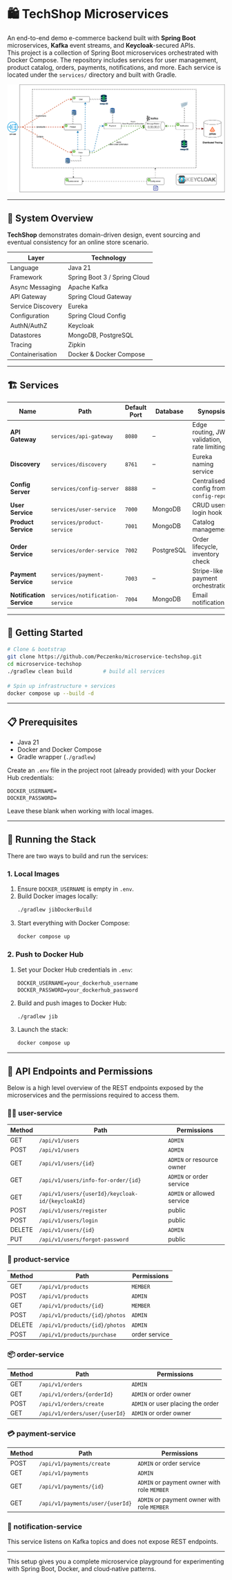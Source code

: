 # 🛍️ TechShop Microservices

An end-to-end demo e-commerce backend built with **Spring Boot** microservices, **Kafka** event streams, and **Keycloak**-secured APIs.  
This project is a collection of Spring Boot microservices orchestrated with Docker Compose. The repository includes services for user management, product catalog, orders, payments, notifications, and more. Each service is located under the `services/` directory and built with Gradle.

![Architecture Diagram](architecture.png)

---

## 📝 System Overview

**TechShop** demonstrates domain-driven design, event sourcing and eventual consistency for an online store scenario.

| Layer            | Technology                    |
|------------------|-------------------------------|
| Language         | Java 21                       |
| Framework        | Spring Boot 3 / Spring Cloud  |
| Async Messaging  | Apache Kafka                  |
| API Gateway      | Spring Cloud Gateway          |
| Service Discovery| Eureka                        |
| Configuration    | Spring Cloud Config           |
| AuthN/AuthZ      | Keycloak                      |
| Datastores       | MongoDB, PostgreSQL           |
| Tracing          | Zipkin                        |
| Containerisation | Docker & Docker Compose       |

---

## 🏗️ Services

| Name                     | Path                            | Default Port | Database   | Synopsis                                    |
|--------------------------|----------------------------------|--------------|------------|---------------------------------------------|
| **API Gateway**          | `services/api-gateway`           | `8080`       | –          | Edge routing, JWT validation, rate limiting |
| **Discovery**            | `services/discovery`             | `8761`       | –          | Eureka naming service                       |
| **Config Server**        | `services/config-server`         | `8888`       | –          | Centralised config from `config-repo`       |
| **User Service**         | `services/user-service`          | `7000`       | MongoDB    | CRUD users, login hook                      |
| **Product Service**      | `services/product-service`       | `7001`       | MongoDB    | Catalog management                          |
| **Order Service**        | `services/order-service`         | `7002`       | PostgreSQL | Order lifecycle, inventory check            |
| **Payment Service**      | `services/payment-service`       | `7003`       | –          | Stripe-like payment orchestration           |
| **Notification Service** | `services/notification-service`  | `7004`       | MongoDB    | Email notifications                         |

---

## 🚀 Getting Started

```bash
# Clone & bootstrap
git clone https://github.com/Peczenko/microservice-techshop.git
cd microservice-techshop
./gradlew clean build          # build all services

# Spin up infrastructure + services
docker compose up --build -d
```

---

## 📋 Prerequisites

- Java 21
- Docker and Docker Compose
- Gradle wrapper (`./gradlew`)

Create an `.env` file in the project root (already provided) with your Docker Hub credentials:

```env
DOCKER_USERNAME=
DOCKER_PASSWORD=
```

Leave these blank when working with local images.

---

## 🧰 Running the Stack

There are two ways to build and run the services:

### 1. Local Images

1. Ensure `DOCKER_USERNAME` is empty in `.env`.
2. Build Docker images locally:
   ```bash
   ./gradlew jibDockerBuild
   ```
3. Start everything with Docker Compose:
   ```bash
   docker compose up
   ```

### 2. Push to Docker Hub

1. Set your Docker Hub credentials in `.env`:
   ```env
   DOCKER_USERNAME=your_dockerhub_username
   DOCKER_PASSWORD=your_dockerhub_password
   ```
2. Build and push images to Docker Hub:
   ```bash
   ./gradlew jib
   ```
3. Launch the stack:
   ```bash
   docker compose up
   ```

---

## 📡 API Endpoints and Permissions

Below is a high level overview of the REST endpoints exposed by the microservices and the permissions required to access them.

### 🧑‍💼 user-service

| Method | Path                                              | Permissions                |
|--------|---------------------------------------------------|----------------------------|
| GET    | `/api/v1/users`                                   | `ADMIN`                    |
| POST   | `/api/v1/users`                                   | `ADMIN`                    |
| GET    | `/api/v1/users/{id}`                              | `ADMIN` or resource owner  |
| GET    | `/api/v1/users/info-for-order/{id}`               | `ADMIN` or order service   |
| GET    | `/api/v1/users/{userId}/keycloak-id/{keycloakId}` | `ADMIN` or allowed service |
| POST   | `/api/v1/users/register`                          | public                     |
| POST   | `/api/v1/users/login`                             | public                     |
| DELETE | `/api/v1/users/{id}`                              | `ADMIN`                    |
| PUT    | `/api/v1/users/forgot-password`                   | public                     |

### 🛒 product-service

| Method | Path                           | Permissions   |
|--------|--------------------------------|---------------|
| GET    | `/api/v1/products`             | `MEMBER`      |
| POST   | `/api/v1/products`             | `ADMIN`       |
| GET    | `/api/v1/products/{id}`        | `MEMBER`      |
| POST   | `/api/v1/products/{id}/photos` | `ADMIN`       |
| DELETE | `/api/v1/products/{id}/photos` | `ADMIN`       |
| POST   | `/api/v1/products/purchase`    | order service |

### 📦 order-service

| Method | Path                           | Permissions                       |
|--------|--------------------------------|-----------------------------------|
| GET    | `/api/v1/orders`               | `ADMIN`                           |
| GET    | `/api/v1/orders/{orderId}`     | `ADMIN` or order owner            |
| POST   | `/api/v1/orders/create`        | `ADMIN` or user placing the order |
| GET    | `/api/v1/orders/user/{userId}` | `ADMIN` or order owner            |

### 💳 payment-service

| Method | Path                             | Permissions                                 |
|--------|----------------------------------|---------------------------------------------|
| POST   | `/api/v1/payments/create`        | `ADMIN` or order service                    |
| GET    | `/api/v1/payments`               | `ADMIN`                                     |
| GET    | `/api/v1/payments/{id}`          | `ADMIN` or payment owner with role `MEMBER` |
| GET    | `/api/v1/payments/user/{userId}` | `ADMIN` or payment owner with role `MEMBER` |

### 📢 notification-service

This service listens on Kafka topics and does not expose REST endpoints.

---

This setup gives you a complete microservice playground for experimenting with Spring Boot, Docker, and cloud‑native patterns.
